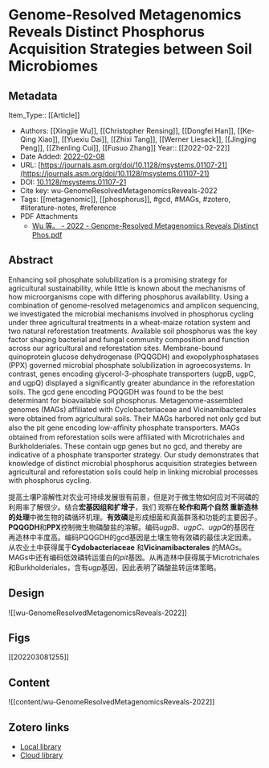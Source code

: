 # Genome-Resolved Metagenomics Reveals Distinct Phosphorus Acquisition Strategies between Soil Microbiomes

## Metadata

Item_Type:: [[Article]]
* Authors: [[Xingjie Wu]], [[Christopher Rensing]], [[Dongfei Han]], [[Ke-Qing Xiao]], [[Yuexiu Dai]], [[Zhixi Tang]], [[Werner Liesack]], [[Jingjing Peng]], [[Zhenling Cui]], [[Fusuo Zhang]]
Year:: [[2022-02-22]]
* Date Added: [2022-02-08](2022-02-08)
* URL: [https://journals.asm.org/doi/10.1128/msystems.01107-21](https://journals.asm.org/doi/10.1128/msystems.01107-21)
* DOI: [10.1128/msystems.01107-21](https://doi.org/10.1128/msystems.01107-21)
* Cite key: wu-GenomeResolvedMetagenomicsReveals-2022
* Tags: [[metagenomic]], [[phosphorus]], #gcd, #MAGs, #zotero, #literature-notes, #reference
* PDF Attachments
	- [Wu 等。 - 2022 - Genome-Resolved Metagenomics Reveals Distinct Phos.pdf](zotero://open-pdf/library/items/GISKCGC6)

## Abstract

Enhancing soil phosphate solubilization is a promising strategy for agricultural sustainability, while little is known about the mechanisms of how microorganisms cope with differing phosphorus availability. Using a combination of genome-resolved metagenomics and amplicon sequencing, we investigated the microbial mechanisms involved in phosphorus cycling under three agricultural treatments in a wheat-maize rotation system and two natural reforestation treatments. Available soil phosphorus was the key factor shaping bacterial and fungal community composition and function across our agricultural and reforestation sites. Membrane-bound quinoprotein glucose dehydrogenase (PQQGDH) and exopolyphosphatases (PPX) governed microbial phosphate solubilization in agroecosystems. In contrast, genes encoding glycerol-3-phosphate transporters (ugpB, ugpC, and ugpQ) displayed a signiﬁcantly greater abundance in the reforestation soils. The gcd gene encoding PQQGDH was found to be the best determinant for bioavailable soil phosphorus. Metagenome-assembled genomes (MAGs) afﬁliated with Cyclobacteriaceae and Vicinamibacterales were obtained from agricultural soils. Their MAGs harbored not only gcd but also the pit gene encoding low-afﬁnity phosphate transporters. MAGs obtained from reforestation soils were afﬁliated with Microtrichales and Burkholderiales. These contain ugp genes but no gcd, and thereby are indicative of a phosphate transporter strategy. Our study demonstrates that knowledge of distinct microbial phosphorus acquisition strategies between agricultural and reforestation soils could help in linking microbial processes with phosphorus cycling.

提高土壤P溶解性对农业可持续发展很有前景，但是对于微生物如何应对不同磷的利用率了解很少。结合**宏基因组和扩增子**，我们 观察在**轮作和两个自然 重新造林的处理**中微生物的磷循环机理。**有效磷**是形成细菌和真菌群落和功能的主要因子。**PQQGDH**和**PPX**控制微生物磷酸盐的溶解。编码*ugpB*、*ugpC*、*ugpQ*的基因在再造林中丰度高。编码PQQGDH的gcd基因是土壤生物有效磷的最佳决定因素。从农业土中获得属于**Cydobacteriaceae** 和**Vicinamibacterales** 的MAGs。MAGs中还有编码低效磷转运蛋白的*pit*基因。从再造林中获得属于Microtrichales和Burkholderiales，含有*ugp*基因，因此表明了磷酸盐转运体策略。

## Design
![[wu-GenomeResolvedMetagenomicsReveals-2022]]
## Figs
[[202203081255]]

## Content
![[content/wu-GenomeResolvedMetagenomicsReveals-2022]]
##  Zotero links
* [Local library](zotero://select/items/1_W84FHPMM)
* [Cloud library](http://zotero.org/users/8090393/items/W84FHPMM)


